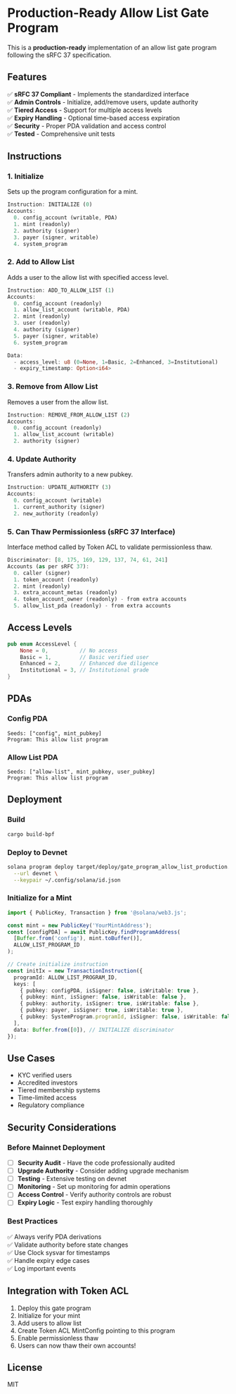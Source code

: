 # Production-Ready Allow List Gate Program

This is a **production-ready** implementation of an allow list gate program following the sRFC 37 specification.

## Features

✅ **sRFC 37 Compliant** - Implements the standardized interface  
✅ **Admin Controls** - Initialize, add/remove users, update authority  
✅ **Tiered Access** - Support for multiple access levels  
✅ **Expiry Handling** - Optional time-based access expiration  
✅ **Security** - Proper PDA validation and access control  
✅ **Tested** - Comprehensive unit tests  

## Instructions

### 1. Initialize

Sets up the program configuration for a mint.

```rust
Instruction: INITIALIZE (0)
Accounts:
  0. config_account (writable, PDA)
  1. mint (readonly)
  2. authority (signer)
  3. payer (signer, writable)
  4. system_program
```

### 2. Add to Allow List

Adds a user to the allow list with specified access level.

```rust
Instruction: ADD_TO_ALLOW_LIST (1)
Accounts:
  0. config_account (readonly)
  1. allow_list_account (writable, PDA)
  2. mint (readonly)
  3. user (readonly)
  4. authority (signer)
  5. payer (signer, writable)
  6. system_program

Data:
  - access_level: u8 (0=None, 1=Basic, 2=Enhanced, 3=Institutional)
  - expiry_timestamp: Option<i64>
```

### 3. Remove from Allow List

Removes a user from the allow list.

```rust
Instruction: REMOVE_FROM_ALLOW_LIST (2)
Accounts:
  0. config_account (readonly)
  1. allow_list_account (writable)
  2. authority (signer)
```

### 4. Update Authority

Transfers admin authority to a new pubkey.

```rust
Instruction: UPDATE_AUTHORITY (3)
Accounts:
  0. config_account (writable)
  1. current_authority (signer)
  2. new_authority (readonly)
```

### 5. Can Thaw Permissionless (sRFC 37 Interface)

Interface method called by Token ACL to validate permissionless thaw.

```rust
Discriminator: [8, 175, 169, 129, 137, 74, 61, 241]
Accounts (as per sRFC 37):
  0. caller (signer)
  1. token_account (readonly)
  2. mint (readonly)
  3. extra_account_metas (readonly)
  4. token_account_owner (readonly) - from extra accounts
  5. allow_list_pda (readonly) - from extra accounts
```

## Access Levels

```rust
pub enum AccessLevel {
    None = 0,          // No access
    Basic = 1,         // Basic verified user
    Enhanced = 2,      // Enhanced due diligence
    Institutional = 3, // Institutional grade
}
```

## PDAs

### Config PDA
```
Seeds: ["config", mint_pubkey]
Program: This allow list program
```

### Allow List PDA
```
Seeds: ["allow-list", mint_pubkey, user_pubkey]
Program: This allow list program
```

## Deployment

### Build

```bash
cargo build-bpf
```

### Deploy to Devnet

```bash
solana program deploy target/deploy/gate_program_allow_list_production.so \
  --url devnet \
  --keypair ~/.config/solana/id.json
```

### Initialize for a Mint

```typescript
import { PublicKey, Transaction } from '@solana/web3.js';

const mint = new PublicKey('YourMintAddress');
const [configPDA] = await PublicKey.findProgramAddress(
  [Buffer.from('config'), mint.toBuffer()],
  ALLOW_LIST_PROGRAM_ID
);

// Create initialize instruction
const initIx = new TransactionInstruction({
  programId: ALLOW_LIST_PROGRAM_ID,
  keys: [
    { pubkey: configPDA, isSigner: false, isWritable: true },
    { pubkey: mint, isSigner: false, isWritable: false },
    { pubkey: authority, isSigner: true, isWritable: false },
    { pubkey: payer, isSigner: true, isWritable: true },
    { pubkey: SystemProgram.programId, isSigner: false, isWritable: false },
  ],
  data: Buffer.from([0]), // INITIALIZE discriminator
});
```

## Use Cases

- KYC verified users
- Accredited investors
- Tiered membership systems
- Time-limited access
- Regulatory compliance

## Security Considerations

### Before Mainnet Deployment

- [ ] **Security Audit** - Have the code professionally audited
- [ ] **Upgrade Authority** - Consider adding upgrade mechanism
- [ ] **Testing** - Extensive testing on devnet
- [ ] **Monitoring** - Set up monitoring for admin operations
- [ ] **Access Control** - Verify authority controls are robust
- [ ] **Expiry Logic** - Test expiry handling thoroughly

### Best Practices

✅ Always verify PDA derivations  
✅ Validate authority before state changes  
✅ Use Clock sysvar for timestamps  
✅ Handle expiry edge cases  
✅ Log important events  

## Integration with Token ACL

1. Deploy this gate program
2. Initialize for your mint
3. Add users to allow list
4. Create Token ACL MintConfig pointing to this program
5. Enable permissionless thaw
6. Users can now thaw their own accounts!

## License

MIT

